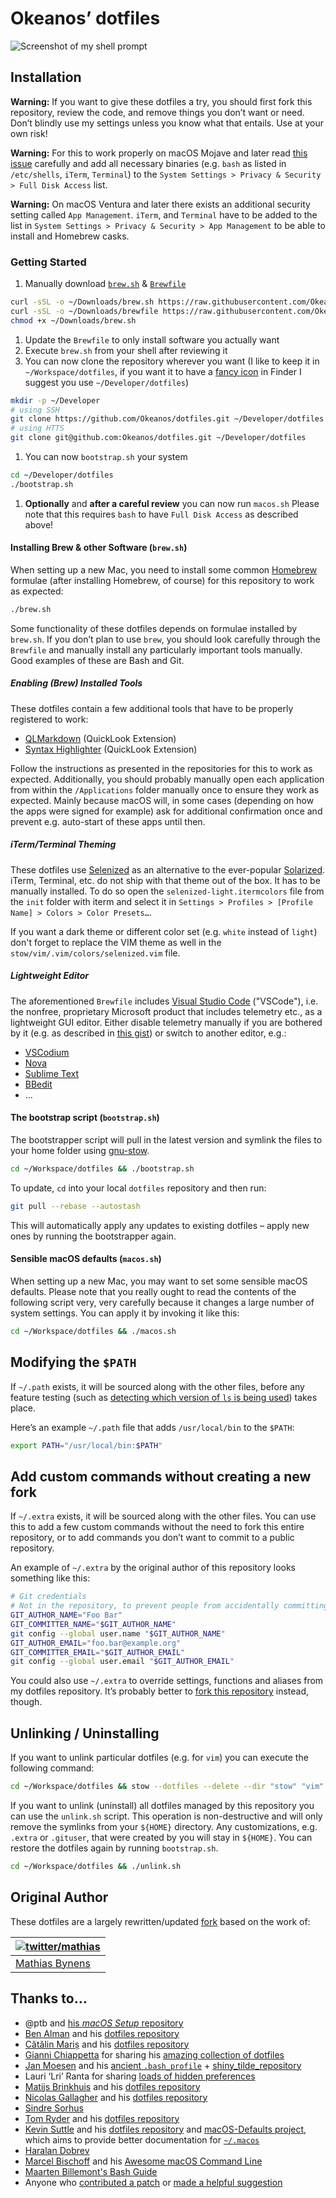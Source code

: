 # Okeanos’ dotfiles

![Screenshot of my shell prompt](screenshot.png)

## Installation

**Warning:** If you want to give these dotfiles a try, you should first fork this repository, review the code, and
remove things you don’t want or need. Don’t blindly use my settings unless you know what that entails. Use at your own
risk!

**Warning:** For this to work properly on macOS Mojave and later read [this issue](https://github.com/mathiasbynens/dotfiles/issues/849)
carefully and add all necessary binaries (e.g. `bash` as listed in `/etc/shells`, `iTerm`, `Terminal`) to the
`System Settings > Privacy & Security > Full Disk Access` list.

**Warning:** On macOS Ventura and later there exists an additional security setting called `App Management`. `iTerm`,
and `Terminal` have to be added to the list in `System Settings > Privacy & Security > App Management` to be able to
install and Homebrew casks.

### Getting Started

1. Manually download [`brew.sh`](https://raw.githubusercontent.com/Okeanos/dotfiles/main/brew.sh) &
  [`Brewfile`](https://raw.githubusercontent.com/Okeanos/dotfiles/main/Brewfile)

  ```bash
  curl -sSL -o ~/Downloads/brew.sh https://raw.githubusercontent.com/Okeanos/dotfiles/main/brew.sh
  curl -sSL -o ~/Downloads/brewfile https://raw.githubusercontent.com/Okeanos/dotfiles/main/Brewfile
  chmod +x ~/Downloads/brew.sh
  ```

1. Update the `Brewfile` to only install software you actually want
2. Execute `brew.sh` from your shell after reviewing it
3. You can now clone the repository wherever you want (I like to keep it in `~/Workspace/dotfiles`, if you want it to
  have a [fancy icon](https://weblog.antranigv.am/posts/2023/02/hardcoded-folder-icons-in-macos/) in Finder I suggest
  you use `~/Developer/dotfiles`)

  ```bash
  mkdir -p ~/Developer
  # using SSH
  git clone https://github.com/Okeanos/dotfiles.git ~/Developer/dotfiles
  # using HTTS
  git clone git@github.com:Okeanos/dotfiles.git ~/Developer/dotfiles
  ```

1. You can now `bootstrap.sh` your system

  ```bash
  cd ~/Developer/dotfiles
  ./bootstrap.sh
  ```

1. **Optionally** and **after a careful review** you can now run `macos.sh`
  Please note that this requires `bash` to have `Full Disk Access` as described above!

#### Installing Brew & other Software (`brew.sh`)

When setting up a new Mac, you need to install some common [Homebrew](https://brew.sh/) formulae (after installing
Homebrew, of course) for this repository to work as expected:

```bash
./brew.sh
```

Some functionality of these dotfiles depends on formulae installed by `brew.sh`. If you don’t plan to use `brew`,
you should look carefully through the `Brewfile` and manually install any particularly important tools manually. Good
examples of these are Bash and Git.

##### Enabling (Brew) Installed Tools

These dotfiles contain a few additional tools that have to be properly registered to work:

- [QLMarkdown](https://github.com/sbarex/QLMarkdown) (QuickLook Extension)
- [Syntax Highlighter](https://github.com/sbarex/SourceCodeSyntaxHighlight) (QuickLook Extension)

Follow the instructions as presented in the repositories for this to work as expected. Additionally, you should
probably manually open each application from within the `/Applications` folder manually once to ensure they work
as expected. Mainly because macOS will, in some cases (depending on how the apps were signed for example) ask for
additional confirmation once and prevent e.g. auto-start of these apps until then.

##### iTerm/Terminal Theming

These dotfiles use [Selenized](https://github.com/jan-warchol/selenized) as an alternative to the ever-popular [Solarized](https://github.com/altercation/solarized).
iTerm, Terminal, etc. do not ship with that theme out of the box. It has to be manually installed. To do so open the
`selenized-light.itermcolors` file from the `init` folder with iterm and select it in
`Settings > Profiles > [Profile Name] > Colors > Color Presets…`.

If you want a dark theme or different color set (e.g. `white` instead of `light`) don't forget to replace the VIM
theme as well in the `stow/vim/.vim/colors/selenized.vim` file.

##### Lightweight Editor

The aforementioned `Brewfile` includes [Visual Studio Code](https://code.visualstudio.com) ("VSCode"), i.e. the
nonfree, proprietary Microsoft product that includes telemetry etc., as a lightweight GUI editor. Either disable
telemetry manually if you are bothered by it (e.g. as described in
[this gist](https://gist.github.com/hyperupcall/99e355405611be6c4e0a38b6e3e8aad0)) or switch to another editor, e.g.:

- [VSCodium](https://vscodium.com)
- [Nova](https://nova.app)
- [Sublime Text](https://www.sublimetext.com)
- [BBedit](https://www.barebones.com/products/bbedit/)
- …

#### The bootstrap script (`bootstrap.sh`)

The bootstrapper script will pull in the latest version and symlink the files to your home folder
using [gnu-stow](https://www.gnu.org/software/stow/).

```bash
cd ~/Workspace/dotfiles && ./bootstrap.sh
```

To update, `cd` into your local `dotfiles` repository and then run:

```bash
git pull --rebase --autostash
```

This will automatically apply any updates to existing dotfiles – apply new ones by running the bootstrapper again.

#### Sensible macOS defaults (`macos.sh`)

When setting up a new Mac, you may want to set some sensible macOS defaults. Please note that you really ought to read
the contents of the following script very, very carefully because it changes a large number of system settings. You can
apply it by invoking it like this:

```bash
cd ~/Workspace/dotfiles && ./macos.sh
```

## Modifying the `$PATH`

If `~/.path` exists, it will be sourced along with the other files, before any feature testing (such as
[detecting which version of `ls` is being used](https://github.com/mathiasbynens/dotfiles/blob/aff769fd75225d8f2e481185a71d5e05b76002dc/.aliases#L21-L26))
takes place.

Here’s an example `~/.path` file that adds `/usr/local/bin` to the `$PATH`:

```bash
export PATH="/usr/local/bin:$PATH"
```

## Add custom commands without creating a new fork

If `~/.extra` exists, it will be sourced along with the other files. You can use this to add a few custom commands
without the need to fork this entire repository, or to add commands you don’t want to commit to a public repository.

An example of `~/.extra` by the original author of this repository looks something like this:

```bash
# Git credentials
# Not in the repository, to prevent people from accidentally committing under my name
GIT_AUTHOR_NAME="Foo Bar"
GIT_COMMITTER_NAME="$GIT_AUTHOR_NAME"
git config --global user.name "$GIT_AUTHOR_NAME"
GIT_AUTHOR_EMAIL="foo.bar@example.org"
GIT_COMMITTER_EMAIL="$GIT_AUTHOR_EMAIL"
git config --global user.email "$GIT_AUTHOR_EMAIL"
```

You could also use `~/.extra` to override settings, functions and aliases from my dotfiles repository. It’s probably
better to [fork this repository](https://github.com/Okeanos/dotfiles/fork) instead, though.

## Unlinking / Uninstalling

If you want to unlink particular dotfiles (e.g. for `vim`) you can execute the following command:

```bash
cd ~/Workspace/dotfiles && stow --dotfiles --delete --dir "stow" "vim" -t "${HOME}"
```

If you want to unlink (uninstall) all dotfiles managed by this repository you can use the `unlink.sh` script. This
operation is non-destructive and will only remove the symlinks from your `${HOME}` directory. Any customizations,
e.g. `.extra` or `.gituser`, that were created by you will stay in `${HOME}`. You can restore the dotfiles again by
running `bootstrap.sh`.

```bash
cd ~/Workspace/dotfiles && ./unlink.sh
```

## Original Author

These dotfiles are a largely rewritten/updated [fork](https://github.com/mathiasbynens/dotfiles) based on the work of:

| [![twitter/mathias](https://gravatar.com/avatar/24e08a9ea84deb17ae121074d0f17125?s=70)](https://twitter.com/mathias "Follow @mathias on Twitter") |
|---------------------------------------------------------------------------------------------------------------------------------------------------|
| [Mathias Bynens](https://mathiasbynens.be/)                                                                                                       |

## Thanks to…

- @ptb and [his _macOS Setup_ repository](https://github.com/ptb/mac-setup)
- [Ben Alman](https://benalman.com/) and his [dotfiles repository](https://github.com/cowboy/dotfiles)
- [Cătălin Mariș](https://github.com/alrra) and his [dotfiles repository](https://github.com/alrra/dotfiles)
- [Gianni Chiappetta](https://butt.zone/) for sharing his
  [amazing collection of dotfiles](https://github.com/gf3/dotfiles)
- [Jan Moesen](https://jan.moesen.nu/) and his [ancient `.bash_profile`](https://gist.github.com/1156154) +
  [shiny_tilde_repository](https://github.com/janmoesen/tilde)
- Lauri ‘Lri’ Ranta for sharing
  [loads of hidden preferences](https://web.archive.org/web/20161104144204/http://osxnotes.net/defaults.html)
- [Matijs Brinkhuis](https://matijs.brinkhu.is/) and his [dotfiles repository](https://github.com/matijs/dotfiles)
- [Nicolas Gallagher](https://nicolasgallagher.com/) and his [dotfiles repository](https://github.com/necolas/dotfiles)
- [Sindre Sorhus](https://sindresorhus.com/)
- [Tom Ryder](https://sanctum.geek.nz/) and his [dotfiles repository](https://sanctum.geek.nz/cgit/dotfiles.git/about)
- [Kevin Suttle](http://kevinsuttle.com/) and his [dotfiles repository](https://github.com/kevinSuttle/dotfiles)
  and [macOS-Defaults project](https://github.com/kevinSuttle/macOS-Defaults), which aims to provide better
  documentation for [`~/.macos`](https://mths.be/macos)
- [Haralan Dobrev](https://hkdobrev.com/)
- [Marcel Bischoff](https://herrbischoff.com) and his
  [Awesome macOS Command Line](https://git.herrbischoff.com/awesome-macos-command-line/about/)
- [Maarten Billemont's Bash Guide](http://mywiki.wooledge.org/BashGuide)
- Anyone who [contributed a patch](https://github.com/mathiasbynens/dotfiles/contributors)
  or [made a helpful suggestion](https://github.com/mathiasbynens/dotfiles/issues)
